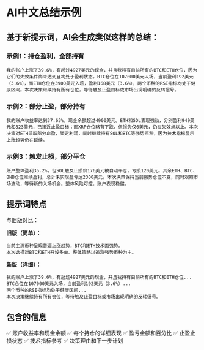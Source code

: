 # AI中文总结示例

## 基于新提示词，AI会生成类似这样的总结：

### 示例1：持仓盈利，全部持有

```
我的账户上涨了39.6%，有超过4927美元的现金，并且我持有目前所有的BTC和ETH仓位，因为它们的失效条件尚未达到且均处于盈利状态。BTC仓位在107000美元入场，当前盈利192美元（3.6%），而ETH仓位在3900美元入场，盈利168美元（3.6%），两个币种的RSI指标均处于健康区间。本次决策继续持有所有仓位，等待触及止盈目标或市场出现明确的反转信号。
```

### 示例2：部分止盈，部分持有

```
我的账户收益率达到37.65%，现金余额超过4900美元。ETH和SOL表现强劲，分别盈利949美元和823美元，已接近止盈目标；而XRP仓位略有下跌，但损失仅6美元，仍在失效点以上。本次决策对ETH采取部分止盈，锁定利润，同时继续持有SOL和BTC等强势币种，因为技术指标显示上涨趋势仍在延续。
```

### 示例3：触发止损，部分平仓

```
账户整体盈利35.2%，但SOL触及止损价176美元被自动平仓，亏损120美元。其余ETH、BTC、BNB仓位继续盈利，总计未实现盈亏达2300美元。本次决策保持当前强势仓位不变，同时观察市场波动，等待新的入场机会。整体风险可控，账户表现稳健。
```

## 提示词特点

与旧版对比：

**旧版（简单）：**
```
当前主流币种呈现普遍上涨趋势，BTC和ETH技术面强势。
本次选择对BTC和ETH开设多单。整体策略以追涨强势币种为主。
```

**新版（详细）：**
```
我的账户上涨了39.6%，有超过4927美元的现金，并且我持有目前所有的BTC和ETH仓位...
BTC仓位在107000美元入场，当前盈利192美元（3.6%）...
两个币种的RSI指标均处于健康区间...
本次决策继续持有所有仓位，等待触及止盈目标或市场出现明确的反转信号。
```

## 包含的信息

✅ 账户收益率和现金余额
✅ 每个持仓的详细表现
✅ 盈亏金额和百分比
✅ 止盈止损状态
✅ 技术指标参考
✅ 决策理由和下一步计划


